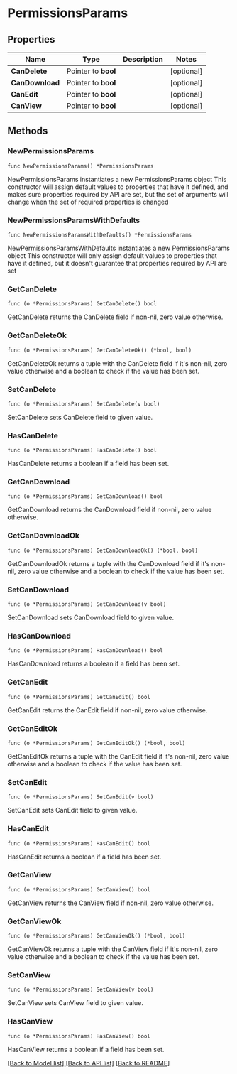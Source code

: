 # PermissionsParams

## Properties

Name | Type | Description | Notes
------------ | ------------- | ------------- | -------------
**CanDelete** | Pointer to **bool** |  | [optional] 
**CanDownload** | Pointer to **bool** |  | [optional] 
**CanEdit** | Pointer to **bool** |  | [optional] 
**CanView** | Pointer to **bool** |  | [optional] 

## Methods

### NewPermissionsParams

`func NewPermissionsParams() *PermissionsParams`

NewPermissionsParams instantiates a new PermissionsParams object
This constructor will assign default values to properties that have it defined,
and makes sure properties required by API are set, but the set of arguments
will change when the set of required properties is changed

### NewPermissionsParamsWithDefaults

`func NewPermissionsParamsWithDefaults() *PermissionsParams`

NewPermissionsParamsWithDefaults instantiates a new PermissionsParams object
This constructor will only assign default values to properties that have it defined,
but it doesn't guarantee that properties required by API are set

### GetCanDelete

`func (o *PermissionsParams) GetCanDelete() bool`

GetCanDelete returns the CanDelete field if non-nil, zero value otherwise.

### GetCanDeleteOk

`func (o *PermissionsParams) GetCanDeleteOk() (*bool, bool)`

GetCanDeleteOk returns a tuple with the CanDelete field if it's non-nil, zero value otherwise
and a boolean to check if the value has been set.

### SetCanDelete

`func (o *PermissionsParams) SetCanDelete(v bool)`

SetCanDelete sets CanDelete field to given value.

### HasCanDelete

`func (o *PermissionsParams) HasCanDelete() bool`

HasCanDelete returns a boolean if a field has been set.

### GetCanDownload

`func (o *PermissionsParams) GetCanDownload() bool`

GetCanDownload returns the CanDownload field if non-nil, zero value otherwise.

### GetCanDownloadOk

`func (o *PermissionsParams) GetCanDownloadOk() (*bool, bool)`

GetCanDownloadOk returns a tuple with the CanDownload field if it's non-nil, zero value otherwise
and a boolean to check if the value has been set.

### SetCanDownload

`func (o *PermissionsParams) SetCanDownload(v bool)`

SetCanDownload sets CanDownload field to given value.

### HasCanDownload

`func (o *PermissionsParams) HasCanDownload() bool`

HasCanDownload returns a boolean if a field has been set.

### GetCanEdit

`func (o *PermissionsParams) GetCanEdit() bool`

GetCanEdit returns the CanEdit field if non-nil, zero value otherwise.

### GetCanEditOk

`func (o *PermissionsParams) GetCanEditOk() (*bool, bool)`

GetCanEditOk returns a tuple with the CanEdit field if it's non-nil, zero value otherwise
and a boolean to check if the value has been set.

### SetCanEdit

`func (o *PermissionsParams) SetCanEdit(v bool)`

SetCanEdit sets CanEdit field to given value.

### HasCanEdit

`func (o *PermissionsParams) HasCanEdit() bool`

HasCanEdit returns a boolean if a field has been set.

### GetCanView

`func (o *PermissionsParams) GetCanView() bool`

GetCanView returns the CanView field if non-nil, zero value otherwise.

### GetCanViewOk

`func (o *PermissionsParams) GetCanViewOk() (*bool, bool)`

GetCanViewOk returns a tuple with the CanView field if it's non-nil, zero value otherwise
and a boolean to check if the value has been set.

### SetCanView

`func (o *PermissionsParams) SetCanView(v bool)`

SetCanView sets CanView field to given value.

### HasCanView

`func (o *PermissionsParams) HasCanView() bool`

HasCanView returns a boolean if a field has been set.


[[Back to Model list]](../README.md#documentation-for-models) [[Back to API list]](../README.md#documentation-for-api-endpoints) [[Back to README]](../README.md)


